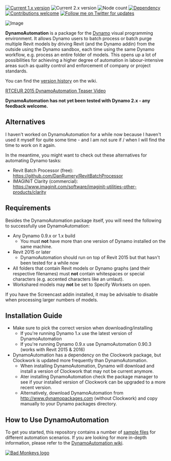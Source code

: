 [![Current 1.x version](https://img.shields.io/badge/current%201.x%20version-1.31.1-brightgreen.svg)](http://dynamopackages.com/) ![Current 2.x version](https://img.shields.io/badge/current%202.x%20version-none-red.svg) ![Node count](https://img.shields.io/badge/node%20count-11-brightgreen.svg) [![Dependency](https://img.shields.io/badge/dependency-Clockwork-brightgreen.svg)](https://github.com/andydandy74/ClockworkForDynamo) [![Contributions welcome](https://img.shields.io/badge/contributions-welcome-brightgreen.svg?style=flat)](https://github.com/andydandy74/DynamoAutomation/blob/master/.github/CONTRIBUTING.md) [![Follow me on Twitter for updates](https://img.shields.io/twitter/follow/a_dieckmann.svg?label=Follow&style=social)](https://twitter.com/a_dieckmann)

![Image](https://raw.githubusercontent.com/andydandy74/DynamoAutomation/master/icon/raw/DynamoAutomationLogo.png)

**DynamoAutomation** is a package for the [Dynamo](http://www.dynamobim.com) visual programming environment. It allows Dynamo users to batch process or batch purge multiple Revit models by driving Revit (and the Dynamo addin) from the outside using the Dynamo sandbox, each time using the same Dynamo workflow, e.g. process an entire folder of models. This opens up a lot of possibilities for achieving a higher degree of automation in labour-intensive areas such as quality control and enforcement of company or project standards.

You can find the [version history](https://github.com/andydandy74/DynamoAutomation/wiki/Version-History) on the wiki.

[RTCEUR 2015 DynamoAutomation Teaser Video](http://www.youtube.com/watch?v=vu4i-gEzzUo&autoplay=1)

**DynamoAutomation has not yet been tested with Dynamo 2.x - any feedback welcome.**

## Alternatives
I haven't worked on DynamoAutomation for a while now because I haven't used it myself for quite some time - and I am not sure if / when I will find the time to work on it again.

In the meantime, you might want to check out these alternatives for automating Dynamo tasks:
* Revit Batch Processor (free): https://github.com/DanRumery/RevitBatchProcessor
* IMAGINiT Clarity (commercial): https://www.imaginit.com/software/imaginit-utilities-other-products/clarity

## Requirements
Besides the DynamoAutomation package itself, you will need the following to successfully use DynamoAutomation:
- Any Dynamo 0.9.x or 1.x build
  - You must **not** have more than one version of Dynamo installed on the same machine.
- Revit 2015 or later
  - DynamoAutomation should run on top of Revit 2015 but that hasn't been tested for a while now
- All folders that contain Revit models or Dynamo graphs (and their respective filenames) must **not** contain whitespaces or special characters (e.g. accented characters like an umlaut).
- Workshared models may **not** be set to Specify Worksets on open.

If you have the Screencast addin installed, it may be advisable to disable when processing larger numbers of models.

## Installation Guide
- Make sure to pick the correct version when downloading/installing
  - If you're running Dynamo 1.x use the latest version of DynamoAutomation
  - If you're running Dynamo 0.9.x use DynamoAutomation 0.90.3 (works with Revit 2015 & 2016)
- DynamoAutomation has a dependency on the Clockwork package, but Clockwork is updated more frequently than DynamoAutomation.
  - When installing DynamoAutomation, Dynamo will download and install a version of Clockwork that may not be current anymore.
  - Ater installing DynamoAutomation check the package manager to see if your installed version of Clockwork can be upgraded to a more recent version.
  - Alternatively, download DynamoAutomation from http://www.dynamopackages.com (without Clockwork) and copy manually to your Dynamo packages directory.

## How to Use DynamoAutomation
To get you started, this repository contains a number of [sample files](https://github.com/andydandy74/DynamoAutomation/tree/master/samples) for different automation scenarios. If you are looking for more in-depth information, please refer to the [DynamoAutomation wiki](https://github.com/andydandy74/DynamoAutomation/wiki).

[![Bad Monkeys logo](https://www.badmonkeys.net/wp-content/uploads/2016/12/BadMonkey_finalLogo-01.png)](http://www.badmonkeys.net/)
